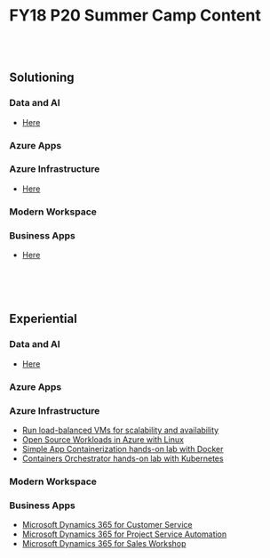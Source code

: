 # FY18 P20 Summer Camp Content

<br>
<br>


## Solutioning
### Data and AI
 - [Here](./DataAi/)

### Azure Apps

### Azure Infrastructure
 - [Here](./AzureIaaS/solutioning.html)

### Modern Workspace

### Business Apps
 - [Here](./BusinessApps/solutioning-scenario.pdf)

<br>
<br>
<br>

## Experiential
### Data and AI
 - [Here](https://github.com/chmitch/p20camp-dataandai)

### Azure Apps

### Azure Infrastructure
 - [Run load-balanced VMs for scalability and availability](./AzureIaaS/SingleRegionHALab/)
 - [Open Source Workloads in Azure with Linux](./AzureIaaS/osslinux.html)
 - [Simple App Containerization hands-on lab with Docker](./AzureIaaS/SimpleContainers/)
 - [Containers Orchestrator hands-on lab with Kubernetes](./AzureIaaS/KubernetesContainers/)
 
### Modern Workspace

### Business Apps
 - [Microsoft Dynamics 365 for Customer Service](./BusinessApps/customer-service.pdf)
 - [Microsoft Dynamics 365 for Project Service Automation](./BusinessApps/project-service-automation.pdf)
 - [Microsoft Dynamics 365 for Sales Workshop](./BusinessApps/sales-workshop.pdf)